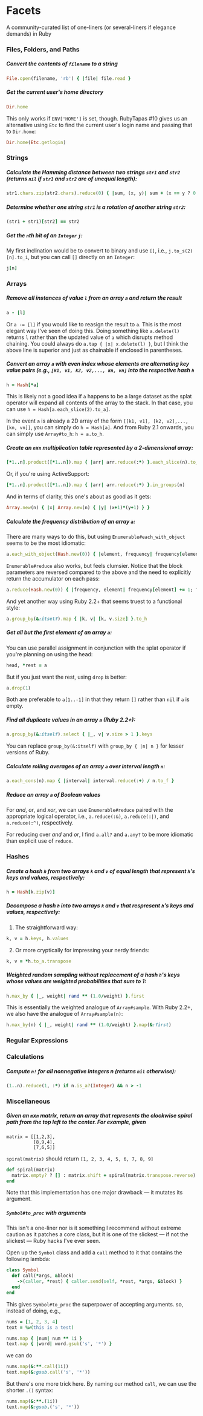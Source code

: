 Facets
======

A community-curated list of one-liners (or several-liners if elegance demands) in Ruby

### Files, Folders, and Paths

##### Convert the contents of `filename` to a string
```ruby
File.open(filename, 'rb') { |file| file.read }
```

##### Get the current user's home directory
```ruby
Dir.home
```

This only works if `ENV['HOME']` is set, though. RubyTapas #10 gives us an alternative using `Etc` to find the current user's login name and passing that to `Dir.home`:
```ruby
Dir.home(Etc.getlogin)
```

### Strings

##### Calculate the Hamming distance between two strings `str1` and `str2` (returns `nil` if `str1` and `str2` are of unequal length):
```ruby
str1.chars.zip(str2.chars).reduce(0) { |sum, (x, y)| sum + (x == y ? 0 : 1) } if str1.size == str2.size
```

##### Determine whether one string `str1` is a rotation of another string `str2`:
```ruby
(str1 + str1)[str2] == str2
```

##### Get the `n`th bit of an `Integer` `j`:

My first inclination would be to convert to binary and use `[]`, i.e., `j.to_s(2)[n].to_i`, but you can call `[]` directly on an `Integer`:
```ruby
j[n]
```

### Arrays

##### Remove all instances of value `l` from an array `a` and return the result
```ruby
a - [l]
```

Or `a -= [l]` if you would like to reasign the result to `a`. This is the most elegant way I've seen of doing this. Doing something like `a.delete(l)` returns `l` rather than the updated value of `a` which disrupts method chaining. You could always do `a.tap { |x| x.delete(l) }`, but I think the above line is superior and just as chainable if enclosed in parentheses.

##### Convert an array `a` with even index whose elements are alternating key value pairs (e.g., `[k1, v1, k2, v2,..., kn, vn]` into the respective hash `h`
```ruby
h = Hash[*a]
```
This is likely not a good idea if `a` happens to be a large dataset as the splat operator will expand all contents of the array to the stack. In that case, you can use `h = Hash[a.each_slice(2).to_a]`.

In the event `a` is already a 2D array of the form `[[k1, v1], [k2, v2],..., [kn, vn]]`, you can simply do `h = Hash[a]`. And from Ruby 2.1 onwards, you can simply use `Array#to_h`: `h = a.to_h`.

##### Create an `n`x`n` multiplication table represented by a 2-dimensional array:
```ruby
[*1..n].product([*1..n]).map { |arr| arr.reduce(:*) }.each_slice(n).to_a
```
Or, if you're using ActiveSupport:
```ruby
[*1..n].product([*1..n]).map { |arr| arr.reduce(:*) }.in_groups(n)
```

And in terms of clarity, this one's about as good as it gets:
```ruby
Array.new(n) { |x| Array.new(n) { |y| (x+1)*(y+1) } }
```

##### Calculate the frequency distribution of an array `a`:

There are many ways to do this, but using `Enumerable#each_with_object` seems to be the most idiomatic:
```ruby
a.each_with_object(Hash.new(0)) { |element, frequency| frequency[element] += 1 }
```

`Enumerable#reduce` also works, but feels clumsier. Notice that the block parameters are reversed compared to the above and the need to explicitly return the accumulator on each pass:
```ruby
a.reduce(Hash.new(0)) { |frequency, element| frequency[element] += 1; frequency }
```

And yet another way using Ruby 2.2+ that seems truest to a functional style:
```ruby
a.group_by(&:itself).map { |k, v| [k, v.size] }.to_h
```

##### Get all but the first element of an array `a`:

You can use parallel assignment in conjunction with the splat operator if you're planning on using the head:
```ruby
head, *rest = a
```

But if you just want the rest, using `drop` is better:
```ruby
a.drop(1)
```

Both are preferable to `a[1..-1]` in that they return `[]` rather than `nil` if `a` is empty.

##### Find all duplicate values in an array `a` (Ruby 2.2+):
```ruby
a.group_by(&:itself).select { |_, v| v.size > 1 }.keys
```

You can replace `group_by(&:itself)` with `group_by { |n| n }` for lesser versions of Ruby.

##### Calculate rolling averages of an array `a` over interval length `n`:
```ruby
a.each_cons(n).map { |interval| interval.reduce(:+) / n.to_f }
```

##### Reduce an array `a` of Boolean values

For *and*, *or*, and *xor*, we can use `Enumerable#reduce` paired with the appropriate logical operator, i.e., `a.reduce(:&)`, `a.reduce(:|)`, and `a.reduce(:^)`, respectively.

For reducing over *and* and *or*, I find `a.all?` and `a.any?` to be more idiomatic than explicit use of `reduce`.

### Hashes

##### Create a hash `h` from two arrays `k` and `v` of equal length that represent `h`'s keys and values, respectively:
```ruby
h = Hash[k.zip(v)]
```
##### Decompose a hash `h` into two arrays `k` and `v` that respresent `h`'s keys and values, respectively:

1) The straightforward way:
```ruby
k, v = h.keys, h.values
```
2) Or more cryptically for impressing your nerdy friends:
```ruby
k, v = *h.to_a.transpose
```

##### Weighted random sampling without replacement of a hash `h`'s keys whose values are weighted probabilities that sum to 1:
```ruby
h.max_by { |_, weight| rand ** (1.0/weight) }.first
```

This is essentially the weighted analogue of `Array#sample`. With Ruby 2.2+, we also have the analogue of `Array#sample(n)`:
```ruby
h.max_by(n) { |_, weight| rand ** (1.0/weight) }.map(&:first)
```

### Regular Expressions

### Calculations

##### Compute `n!` for all nonnegative integers n (returns `nil` otherwise):

```ruby
(1..n).reduce(1, :*) if n.is_a?(Integer) && n > -1
```

### Miscellaneous

##### Given an `m`x`n` matrix, return an array that represents the clockwise spiral path from the top left to the center. For example, given

    matrix = [[1,2,3],
              [8,9,4],
              [7,6,5]]
              
`spiral(matrix)` should return `[1, 2, 3, 4, 5, 6, 7, 8, 9]`

```ruby
def spiral(matrix)
  matrix.empty? ? [] : matrix.shift + spiral(matrix.transpose.reverse)
end
```

Note that this implementation has one major drawback — it mutates its argument.

##### `Symbol#to_proc` with arguments

This isn't a one-liner nor is it something I recommend without extreme caution as it patches a core class, but it is one of the slickest — if not the slickest — Ruby hacks I've ever seen.

Open up the `Symbol` class and add a `call` method to it that contains the following lambda:

```ruby
class Symbol
  def call(*args, &block)
    ->(caller, *rest) { caller.send(self, *rest, *args, &block) }
  end
end
```

This gives `Symbol#to_proc` the superpower of accepting arguments. so, instead of doing, e.g.,

```ruby
nums = [1, 2, 3, 4]
text = %w(this is a test)

nums.map { |num| num ** 1i }
text.map { |word| word.gsub('s', '*') }
```

we can do

```ruby
nums.map(&:**.call(1i))
text.map(&:gsub.call('s', '*'))
```

But there's one more trick here. By naming our method `call`, we can use the shorter `.()` syntax:

```ruby
nums.map(&:**.(1i))
text.map(&:gsub.('s', '*'))
```
